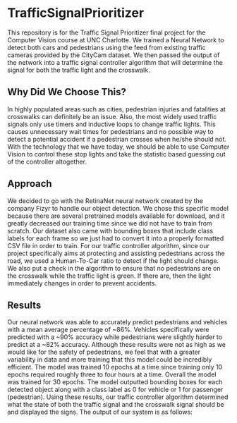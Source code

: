# TrafficSignalPrioritizer
This repository is for the Traffic Signal Prioritizer final project for the Computer Vision course at UNC Charlotte. We trained a Neural Network to detect both cars and pedestrians using the feed from existing traffic cameras provided by the CityCam dataset. We then passed the output of the network into a traffic signal controller algorithm that will determine the signal for both the traffic light and the crosswalk.

## Why Did We Choose This?
In highly populated areas such as cities, pedestrian injuries and fatalities at crosswalks can definitely be an issue. Also, 
the most widely used traffic signals only use timers and inductive loops to change traffic lights. This causes unnecessary wait times for pedestrians and no possible way to detect a potential accident if a pedestrian crosses when he/she should not. With the technology that we have today, we should be able to use Computer Vision to control these stop lights and take the statistic based guessing out of the controller altogether. 

## Approach
We decided to go with the RetinaNet neural network created by the company Fizyr to handle our object detection. We chose this specific model because there are several pretrained models available for download, and it greatly decreased our training time since we did not have to train from scratch. Our dataset also came with bounding boxes that include class labels for each frame so we just had to convert it into a properly formatted CSV file in order to train. For our traffic controller algorithm, since our project specifically aims at protecting and assisting pedestrians across the road, we used a Human-To-Car ratio to detect if the light should change. We also put a check in the algorithm to ensure that no pedestrians are on the crosswalk while the traffic light is green. If there are, then the light immediately changes in order to prevent accidents. 

## Results
Our neural network was able to accurately predict pedestrians and vehicles with a mean average percentage of ~86%. Vehicles specifically were predicted with a ~90% accuracy while pedestrians were slightly harder to predict at a ~82% accuracy. Although these results were not as high as we would like for the safety of pedestrians, we feel that with a greater variability in data and more training that this model could be incredibly efficient. The model was trained 10 epochs at a time since training only 10 epochs required roughly three to four hours at a time. Overall the model was trained for 30 epochs. The model outputted bounding boxes for each detected object along with a class label as 0 for vehicle or 1 for passenger (pedestrian). Using these results, our traffic controller algorithm determined what the state of both the traffic signal and the crosswalk signal should be and displayed the signs. The output of our system is as follows:
